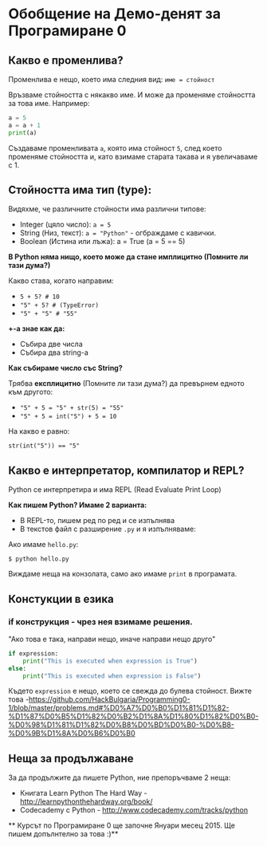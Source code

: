 # Обобщение на Демо-денят за Програмиране 0

## Какво е променлива?

Променлива е нещо, което има следния вид: `име = стойност`

Връзваме стойността с някакво име. И може да променяме стойността за това име. Например:

```python
a = 5
a = а + 1
print(a)
```

Създаваме променливата `a`, която има стойност `5`, след което променяме стойността и, като взимаме старата такава и я увеличаваме с 1.

## Стойността има тип (type):

Видяхме, че различните стойности има различни типове:

* Integer (цяло число): `a = 5`
* String (Низ, текст): `a = "Python"` - огбраждаме с кавички.
* Boolean (Истина или лъжа): a = True (a = 5 == 5)

**В Python няма нищо, което може да стане имплицитно (Помните ли тази дума?)**

Какво става, когато направим:

* `5 + 5? # 10`
* `"5" + 5? # (TypeError)`
* `"5" + "5" # "55"`

**+-а знае как да:**

* Събира две числа
* Събира два string-a

**Как събираме число със String?**

Трябва **експлицитно** (Помните ли тази дума?) да превърнем едното към другото:

* `"5" + 5 = "5" + str(5) = "55"`
* `"5" + 5 = int("5") + 5 = 10`

На какво е равно:

`str(int("5")) == "5"`


##  Какво е интерпретатор, компилатор и REPL?

Python се интерпретира и има REPL (Read Evaluate Print Loop)

**Как пишем Python? Имаме 2 варианта:**

* В REPL-то, пишем ред по ред и се изпълнява
* В текстов файл с разширение `.py` и я изпълняваме:

Ако имаме `hello.py`:

`$ python hello.py`

Виждаме неща на конзолата, само ако имаме `print` в програмата.

## Констукции в езика

### if конструкция - чрез нея взимаме решения.

"Ако това е така, направи нещо, иначе направи нещо друго"

```python
if expression:
    print("This is executed when expression is True")
else:
    print("This is executed when expression is False")
```

Където `expression` е нещо, което се свежда до булева стойност. Вижте това -https://github.com/HackBulgaria/Programming0-1/blob/master/problems.md#%D0%A7%D0%B0%D1%81%D1%82-%D1%87%D0%B5%D1%82%D0%B2%D1%8A%D1%80%D1%82%D0%B0-%D0%98%D1%81%D1%82%D0%B8%D0%BD%D0%B0-%D0%B8-%D0%9B%D1%8A%D0%B6%D0%B0

## Неща за продължаване

За да продължите да пишете Python, ние препоръчваме 2 неща:

* Книгата Learn Python The Hard Way - http://learnpythonthehardway.org/book/
* Codecademy с Python - http://www.codecademy.com/tracks/python

** Курсът по Програмиране 0 ще започне Януари месец 2015. Ще пишем допълнтелно за това :)**
